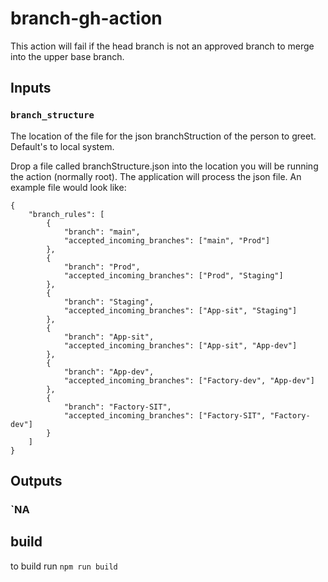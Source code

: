 # branch-gh-action

This action will fail if the head branch is not an approved branch to merge into the upper base branch.

## Inputs

### `branch_structure`

The location of the file for the json branchStruction of the person to greet. Default's to local system. 

Drop a file called branchStructure.json into the location you will be running the action (normally root).  The application will process the json file.  An example file would look like:

```
{
    "branch_rules": [
        {
            "branch": "main",
            "accepted_incoming_branches": ["main", "Prod"]
        },
        {
            "branch": "Prod",
            "accepted_incoming_branches": ["Prod", "Staging"]
        }, 
        {
            "branch": "Staging",
            "accepted_incoming_branches": ["App-sit", "Staging"]
        },
        {
            "branch": "App-sit",
            "accepted_incoming_branches": ["App-sit", "App-dev"]
        },
        {
            "branch": "App-dev",
            "accepted_incoming_branches": ["Factory-dev", "App-dev"]
        },
        {
            "branch": "Factory-SIT",
            "accepted_incoming_branches": ["Factory-SIT", "Factory-dev"]
        }
    ]
}
```

## Outputs

### `NA


## build

to build run `npm run build`




